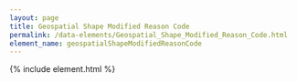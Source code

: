 ```yaml
---
layout: page
title: Geospatial Shape Modified Reason Code
permalink: /data-elements/Geospatial_Shape_Modified_Reason_Code.html
element_name: geospatialShapeModifiedReasonCode
---
```

{% include element.html %}